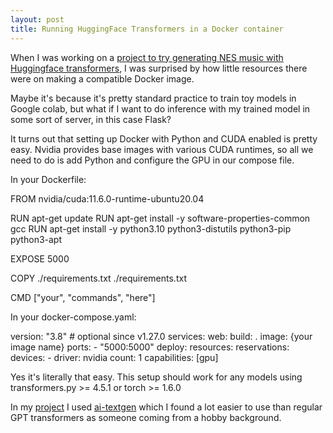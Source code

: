 ```yaml
---
layout: post
title: Running HuggingFace Transformers in a Docker container
---
```


When I was working on a [project to try generating NES music with Huggingface transformers](https://www.youtube.com/watch?v=7pEvu_nC2LQ&ab_channel=Seabass), I was surprised by how little resources there were on making a compatible Docker image.  

Maybe it's because it's pretty standard practice to train toy models in Google colab, but what if I want to do inference with my trained model in some sort of server, in this case Flask?  

It turns out that setting up Docker with Python and CUDA enabled is pretty easy. Nvidia provides base images with various CUDA runtimes, so all we need to do is add Python and configure the GPU in our compose file.  

In your Dockerfile:  

FROM nvidia/cuda:11.6.0-runtime-ubuntu20.04

RUN apt-get update
RUN apt-get install -y software-properties-common gcc
RUN apt-get install -y python3.10 python3-distutils python3-pip python3-apt

EXPOSE 5000

COPY ./requirements.txt ./requirements.txt

CMD ["your", "commands", "here"]

In your docker-compose.yaml:  

version: "3.8"  # optional since v1.27.0
services:
web:
    build: .
    image: {your image name}
    ports:
    - "5000:5000"
    deploy:
    resources:
        reservations:
        devices:
            - driver: nvidia
            count: 1
            capabilities: [gpu]

Yes it's literally that easy. This setup should work for any models using transformers.py >= 4.5.1 or torch >= 1.6.0  

In my [project](https://github.com/pickles976/chiptune-ai) I used [ai-textgen](https://github.com/minimaxir/aitextgen) which I found a lot easier to use than regular GPT transformers as someone coming from a hobby background.